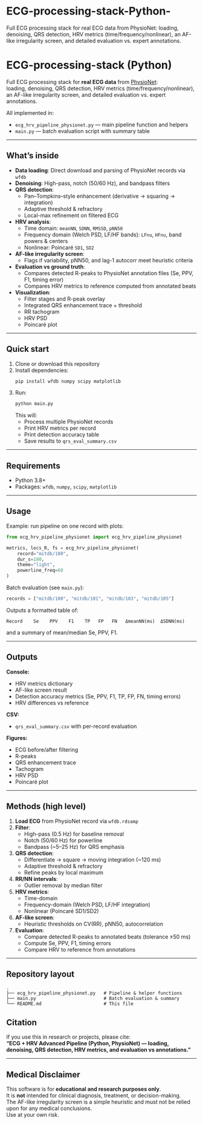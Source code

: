 # ECG-processing-stack-Python-
Full ECG processing stack for real ECG data from PhysioNet: loading, denoising, QRS detection, HRV metrics (time/frequency/nonlinear), an AF-like irregularity screen, and detailed evaluation vs. expert annotations.




# ECG-processing-stack (Python)

Full ECG processing stack for **real ECG data** from [PhysioNet](https://physionet.org/):  
loading, denoising, QRS detection, HRV metrics (time/frequency/nonlinear), an AF-like irregularity screen, and detailed evaluation vs. expert annotations.

All implemented in:

- `ecg_hrv_pipeline_physionet.py` — main pipeline function and helpers  
- `main.py` — batch evaluation script with summary table

---

##  What’s inside

- **Data loading**: Direct download and parsing of PhysioNet records via `wfdb`
- **Denoising**: High-pass, notch (50/60 Hz), and bandpass filters
- **QRS detection**:
  - Pan–Tompkins–style enhancement (derivative → squaring → integration)
  - Adaptive threshold & refractory
  - Local-max refinement on filtered ECG
- **HRV analysis**:
  - Time domain: `meanNN`, `SDNN`, `RMSSD`, `pNN50`
  - Frequency domain (Welch PSD, LF/HF bands): `LFnu`, `HFnu`, band powers & centers
  - Nonlinear: Poincaré `SD1`, `SD2`
- **AF-like irregularity screen**:
  - Flags if variability, pNN50, and lag-1 autocorr meet heuristic criteria
- **Evaluation vs ground truth**:
  - Compares detected R-peaks to PhysioNet annotation files (Se, PPV, F1, timing error)
  - Compares HRV metrics to reference computed from annotated beats
- **Visualization**:
  - Filter stages and R-peak overlay
  - Integrated QRS enhancement trace + threshold
  - RR tachogram
  - HRV PSD
  - Poincaré plot

---

##  Quick start

1. Clone or download this repository
2. Install dependencies:
   ```bash
   pip install wfdb numpy scipy matplotlib
   ```
3. Run:
   ```bash
   python main.py
   ```
   This will:
   - Process multiple PhysioNet records
   - Print HRV metrics per record
   - Print detection accuracy table
   - Save results to `qrs_eval_summary.csv`

---

##  Requirements

- Python 3.8+  
- Packages: `wfdb`, `numpy`, `scipy`, `matplotlib`

---

##  Usage

Example: run pipeline on one record with plots:
```python
from ecg_hrv_pipeline_physionet import ecg_hrv_pipeline_physionet

metrics, locs_R, fs = ecg_hrv_pipeline_physionet(
    record="mitdb/100",
    dur_s=180,
    theme="light",
    powerline_freq=60
)
```

Batch evaluation (see `main.py`):
```python
records = ["mitdb/100", "mitdb/101", "mitdb/103", "mitdb/105"]
```
Outputs a formatted table of:
```
Record    Se    PPV    F1    TP   FP   FN   ΔmeanNN(ms)  ΔSDNN(ms)
```
and a summary of mean/median Se, PPV, F1.

---

##  Outputs

**Console:**
- HRV metrics dictionary
- AF-like screen result
- Detection accuracy metrics (Se, PPV, F1, TP, FP, FN, timing errors)
- HRV differences vs reference

**CSV:**
- `qrs_eval_summary.csv` with per-record evaluation

**Figures:**
- ECG before/after filtering
- R-peaks
- QRS enhancement trace
- Tachogram
- HRV PSD
- Poincaré plot

---

##  Methods (high level)

1. **Load ECG** from PhysioNet record via `wfdb.rdsamp`
2. **Filter**:
   - High-pass (0.5 Hz) for baseline removal
   - Notch (50/60 Hz) for powerline
   - Bandpass (~5–25 Hz) for QRS emphasis
3. **QRS detection**:
   - Differentiate → square → moving integration (~120 ms)
   - Adaptive threshold & refractory
   - Refine peaks by local maximum
4. **RR/NN intervals**:
   - Outlier removal by median filter
5. **HRV metrics**:
   - Time-domain
   - Frequency-domain (Welch PSD, LF/HF integration)
   - Nonlinear (Poincaré SD1/SD2)
6. **AF-like screen**:
   - Heuristic thresholds on CV(RR), pNN50, autocorrelation
7. **Evaluation**:
   - Compare detected R-peaks to annotated beats (tolerance ±50 ms)
   - Compute Se, PPV, F1, timing errors
   - Compare HRV to reference from annotations

---

##  Repository layout

```text
.
├── ecg_hrv_pipeline_physionet.py   # Pipeline & helper functions
├── main.py                         # Batch evaluation & summary
└── README.md                       # This file
```

##  Citation

If you use this in research or projects, please cite:  
**“ECG + HRV Advanced Pipeline (Python, PhysioNet) — loading, denoising, QRS detection, HRV metrics, and evaluation vs annotations.”**

---

##  Medical Disclaimer

This software is for **educational and research purposes only**.  
It is **not** intended for clinical diagnosis, treatment, or decision-making.  
The AF-like irregularity screen is a simple heuristic and must not be relied upon for any medical conclusions.  
Use at your own risk.
